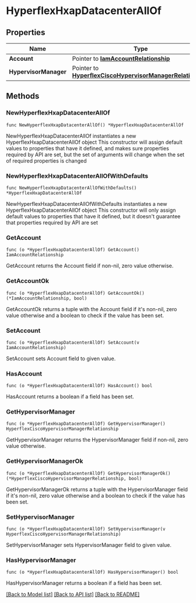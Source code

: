 # HyperflexHxapDatacenterAllOf

## Properties

Name | Type | Description | Notes
------------ | ------------- | ------------- | -------------
**Account** | Pointer to [**IamAccountRelationship**](iam.Account.Relationship.md) |  | [optional] 
**HypervisorManager** | Pointer to [**HyperflexCiscoHypervisorManagerRelationship**](hyperflex.CiscoHypervisorManager.Relationship.md) |  | [optional] 

## Methods

### NewHyperflexHxapDatacenterAllOf

`func NewHyperflexHxapDatacenterAllOf() *HyperflexHxapDatacenterAllOf`

NewHyperflexHxapDatacenterAllOf instantiates a new HyperflexHxapDatacenterAllOf object
This constructor will assign default values to properties that have it defined,
and makes sure properties required by API are set, but the set of arguments
will change when the set of required properties is changed

### NewHyperflexHxapDatacenterAllOfWithDefaults

`func NewHyperflexHxapDatacenterAllOfWithDefaults() *HyperflexHxapDatacenterAllOf`

NewHyperflexHxapDatacenterAllOfWithDefaults instantiates a new HyperflexHxapDatacenterAllOf object
This constructor will only assign default values to properties that have it defined,
but it doesn't guarantee that properties required by API are set

### GetAccount

`func (o *HyperflexHxapDatacenterAllOf) GetAccount() IamAccountRelationship`

GetAccount returns the Account field if non-nil, zero value otherwise.

### GetAccountOk

`func (o *HyperflexHxapDatacenterAllOf) GetAccountOk() (*IamAccountRelationship, bool)`

GetAccountOk returns a tuple with the Account field if it's non-nil, zero value otherwise
and a boolean to check if the value has been set.

### SetAccount

`func (o *HyperflexHxapDatacenterAllOf) SetAccount(v IamAccountRelationship)`

SetAccount sets Account field to given value.

### HasAccount

`func (o *HyperflexHxapDatacenterAllOf) HasAccount() bool`

HasAccount returns a boolean if a field has been set.

### GetHypervisorManager

`func (o *HyperflexHxapDatacenterAllOf) GetHypervisorManager() HyperflexCiscoHypervisorManagerRelationship`

GetHypervisorManager returns the HypervisorManager field if non-nil, zero value otherwise.

### GetHypervisorManagerOk

`func (o *HyperflexHxapDatacenterAllOf) GetHypervisorManagerOk() (*HyperflexCiscoHypervisorManagerRelationship, bool)`

GetHypervisorManagerOk returns a tuple with the HypervisorManager field if it's non-nil, zero value otherwise
and a boolean to check if the value has been set.

### SetHypervisorManager

`func (o *HyperflexHxapDatacenterAllOf) SetHypervisorManager(v HyperflexCiscoHypervisorManagerRelationship)`

SetHypervisorManager sets HypervisorManager field to given value.

### HasHypervisorManager

`func (o *HyperflexHxapDatacenterAllOf) HasHypervisorManager() bool`

HasHypervisorManager returns a boolean if a field has been set.


[[Back to Model list]](../README.md#documentation-for-models) [[Back to API list]](../README.md#documentation-for-api-endpoints) [[Back to README]](../README.md)


